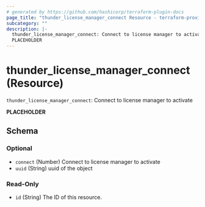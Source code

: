 ```yaml
---
# generated by https://github.com/hashicorp/terraform-plugin-docs
page_title: "thunder_license_manager_connect Resource - terraform-provider-thunder"
subcategory: ""
description: |-
  thunder_license_manager_connect: Connect to license manager to activate
  PLACEHOLDER
---
```


# thunder_license_manager_connect (Resource)

`thunder_license_manager_connect`: Connect to license manager to activate

__PLACEHOLDER__



<!-- schema generated by tfplugindocs -->
## Schema

### Optional

- `connect` (Number) Connect to license manager to activate
- `uuid` (String) uuid of the object

### Read-Only

- `id` (String) The ID of this resource.


